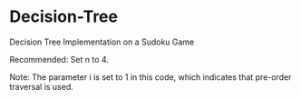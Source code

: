 # Decision-Tree
Decision Tree Implementation on a Sudoku Game

Recommended: Set n to 4.

Note: The parameter i is set to 1 in this code, which indicates that pre-order traversal is used.
